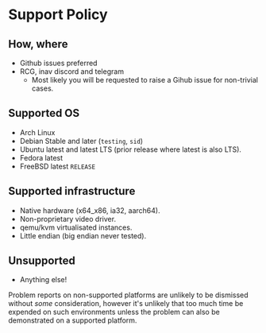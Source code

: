 # Support Policy

## How, where

* Github issues preferred
* RCG, inav discord and telegram
    * Most likely you will be requested to raise a Gihub issue for non-trivial cases.

## Supported OS

* Arch Linux
* Debian Stable and later (`testing`, `sid`)
* Ubuntu latest and latest LTS (prior release where latest is also LTS).
* Fedora latest
* FreeBSD latest `RELEASE`

## Supported infrastructure

* Native hardware (x64_x86, ia32, aarch64).
* Non-proprietary video driver.
* qemu/kvm virtualisated instances.
* Little endian (big endian never tested).

## Unsupported

* Anything else!

Problem reports on non-supported platforms are unlikely to be dismissed without _some_ consideration, however it's unlikely that too much time be expended on such environments unless the problem can also be demonstrated on a supported platform.
